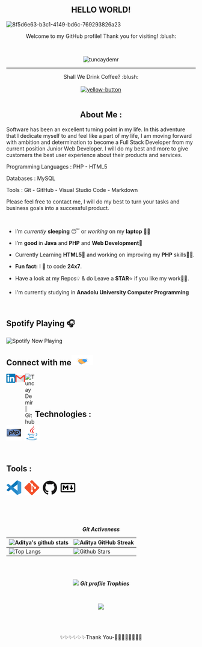 <div align="center">
   <a>
<h2>HELLO WORLD!</h2>
       </a></div>

![8f5d6e63-b3c1-4149-bd6c-769293826a23](https://user-images.githubusercontent.com/98576037/174820134-4967865d-dbf5-42bd-9a84-53c11ec0f99c.png)

<p align="center">
Welcome to my GitHub profile! Thank you for visiting! :blush:
</p>
<br>
<p align="center"><img src="https://komarev.com/ghpvc/?username=tuncaydemr&label=Profile%20views&color=0e75b6&style=plastic" alt="tuncaydemr" /></p>

---

<div align="center">
   <a>
   Shall We Drink Coffee? :blush:
   </a></div>
   <br>

<div align="center">
   <a href="https://www.buymeacoffee.com/tuncaydemir" target="_blank" style="display: inline-block;">
        <img width="180" alt="yellow-button" src="https://user-images.githubusercontent.com/98576037/167250016-77b99f7f-e2a1-4b76-9072-7fa3c8d011fd.png">
   </a></div>
   <br>

<div align="center">
   <a>
<h2>About Me :</h2>
       </a></div>
       
<p>Software has been an excellent turning point in my life. In this adventure that I dedicate myself to and feel like a part of my life, I am moving forward with ambition and determination to become a Full Stack Developer from my current position Junior Web Developer. I will do my best and more to give customers the best user experience about their products and services.

Programming Languages : PHP - HTML5

Databases : MySQL

Tools : Git - GitHub - Visual Studio Code - Markdown

Please feel free to contact me, I will do my best to turn your tasks and business goals into a successful product.</p>

<br>

- I’m _currently_ **sleeping** 😴 or _working_ on my **laptop** 👨‍💻

- I’m **good** in **Java** and **PHP** and **Web Development**💪

- Currently Learning **HTML5**🤯 and working on improving my **PHP** skills👨‍💻.

- **Fun fact:** I 💖 to code **24x7**.

- Have a look at my Repos💡 & do Leave a **STAR**⭐️ if you like my work👨‍💻.

- I'm currently studying in **Anadolu University Computer Programming**

<br>

## Spotify Playing 🎧

[<img src="https://spotify-now-playing.satyu.vercel.app/api/spotify-playing" alt="Spotify Now Playing" width="350" style="float: left; margin-right: 10px;" />](https://open.spotify.com/playlist/6aqf85deIIJEcGMv05duKu)

<br>

## Connect with me<img src="https://github.com/SatYu26/SatYu26/blob/master/Assets/Handshake.gif" height="27px">

<a href="https://www.linkedin.com/in/tuncaydemr/">
    <img align="left" alt="Tuncay Demir | Linkedin" width="24px" src="https://github.com/SatYu26/SatYu26/blob/master/Assets/Linkedin.svg" />
  </a> &nbsp;&nbsp;

<a href="mailto:tuncaydemir682@gmail.com">
    <img align="left" alt="Tuncay Demir | Gmail" width="26px" src="https://github.com/SatYu26/SatYu26/blob/master/Assets/Gmail.svg" />
  </a> &nbsp;&nbsp;

<a href="https://github.com/Fogo9">
    <img align="left" alt="Tuncay Demir | Github" width="26px" src="https://raw.githubusercontent.com/rahuldkjain/github-profile-readme-generator/master/src/images/icons/Social/github.svg" />
  </a> &nbsp;&nbsp;

<br><br>

## Technologies :

   <img src="https://github.com/devicons/devicon/blob/master/icons/php/php-original.svg" title="PHP" alt="PHP" width="40" height="40"/>&nbsp;
   <img src="https://github.com/devicons/devicon/blob/master/icons/java/java-original.svg" title="JAVA" alt="JAVA" width="40" height="40"/>&nbsp;

<br>

## Tools :

  <img src="https://github.com/devicons/devicon/blob/master/icons/vscode/vscode-original.svg" title="Visual Studio Code" alt="Visual Studio Code" width="40" height="40"/>&nbsp;
  <img src="https://github.com/devicons/devicon/blob/master/icons/git/git-original.svg" title="Git" alt="Git" width="40" height="40"/>&nbsp;
  <img src="https://github.com/devicons/devicon/blob/master/icons/github/github-original.svg" title="Github" alt="Github" width="40" height="40"/>&nbsp;
  <img src="https://github.com/devicons/devicon/blob/master/icons/markdown/markdown-original.svg" title="Markdown" alt="Markdown" width="40" height="40"/>&nbsp;

<br><br><br>

<p align="center">
 <i><b>Git Activeness</b></i></p>

| ![Aditya's github stats](https://github-readme-stats.vercel.app/api?username=tuncaydemr&show_icons=true&theme=algolia) | ![Aditya GitHub Streak](https://github-readme-streak-stats.herokuapp.com/?user=tuncaydemr&theme=algolia) |
| --- | --- |
| ![Top Langs](https://github-readme-stats.vercel.app/api/top-langs/?username=tuncaydemr&theme=algolia) | ![Github Stars](https://github-readme-stats.vercel.app/api?username=tuncaydemr&show_icons=true&locale=en&count_private=true&hide_rank=true&custom_title=My%20GitHub%20Stats&disable_animations=true&theme=algolia) |

<br><br>

<p align="center"><img src="https://media.giphy.com/media/QaMcXSekUWx7aogAUr/giphy.gif" width="30" />&nbsp;<i><b>Git profile Trophies</b></i></p><br>
<p align="center"><img src="https://github-profile-trophy.vercel.app/?username=tuncaydemr&theme=juicyfresh&no-bg=true" /></p>

<br><br>

<div align="center"><p>✨✨✨✨✨✨Thank You-🙏🏼✨✨✨✨✨✨</p> </div>
